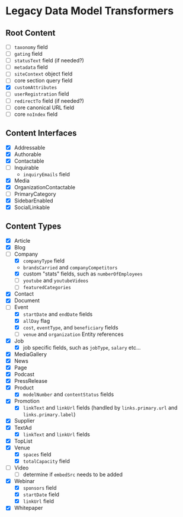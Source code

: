 # Legacy Data Model Transformers

## Root Content
- [ ] `taxonomy` field
- [ ] `gating` field
- [ ] `statusText` field (if needed?)
- [ ] `metadata` field
- [ ] `siteContext` object field
- [ ] core section query field
- [x] `customAttributes`
- [ ] `userRegistration` field
- [ ] `redirectTo` field (if needed?)
- [ ] core canonical URL field
- [ ] core `noIndex` field

## Content Interfaces
- [x] Addressable
- [x] Authorable
- [x] Contactable
- [ ] Inquirable
  - `inquiryEmails` field
- [x] Media
- [x] OrganizationContactable
- [ ] PrimaryCategory
- [x] SidebarEnabled
- [x] SocialLinkable

## Content Types
- [x] Article
- [x] Blog
- [ ] Company
  - [x] `companyType` field
  - `brandsCarried` and `companyCompetitors`
  - [x] custom "stats" fields, such as `numberOfEmployees`
  - [ ] `youtube` and `youtubeVideos`
  - [ ] `featuredCategories`
- [x] Contact
- [x] Document
- [ ] Event
  - [x] `startDate` and `endDate` fields
  - [x] `allDay` flag
  - [x] `cost`, `eventType`, and `beneficiary` fields
  - [ ] `venue` and `organization` Entity references
- [x] Job
  - [x] job specific fields, such as `jobType`, `salary` etc...
- [x] MediaGallery
- [x] News
- [x] Page
- [x] Podcast
- [x] PressRelease
- [x] Product
  - [x] `modelNumber` and `contentStatus` fields
- [x] Promotion
  - [x] `linkText` and `linkUrl` fields (handled by `links.primary.url` and `links.primary.label`)
- [x] Supplier
- [x] TextAd
  - [x] `linkText` and `linkUrl` fields
- [x] TopList
- [x] Venue
  - [x] `spaces` field
  - [x] `totalCapacity` field
- [ ] Video
  - [ ] determine if `embedSrc` needs to be added
- [x] Webinar
  - [x] `sponsors` field
  - [x] `startDate` field
  - [x] `linkUrl` field
- [x] Whitepaper
